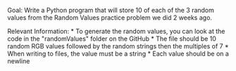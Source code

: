 Goal: Write a Python program that will store 10 of each of the 3 random
    values from the Random Values practice problem we did 2 weeks ago.

Relevant Information:
    * To generate the random values, you can look at the code in the
      "randomValues" folder on the GitHub
    * The file should be 10 random RGB values followed by the random
      strings then the multiples of 7
    * When writing to files, the value must be a string
    * Each value should be on a newline
